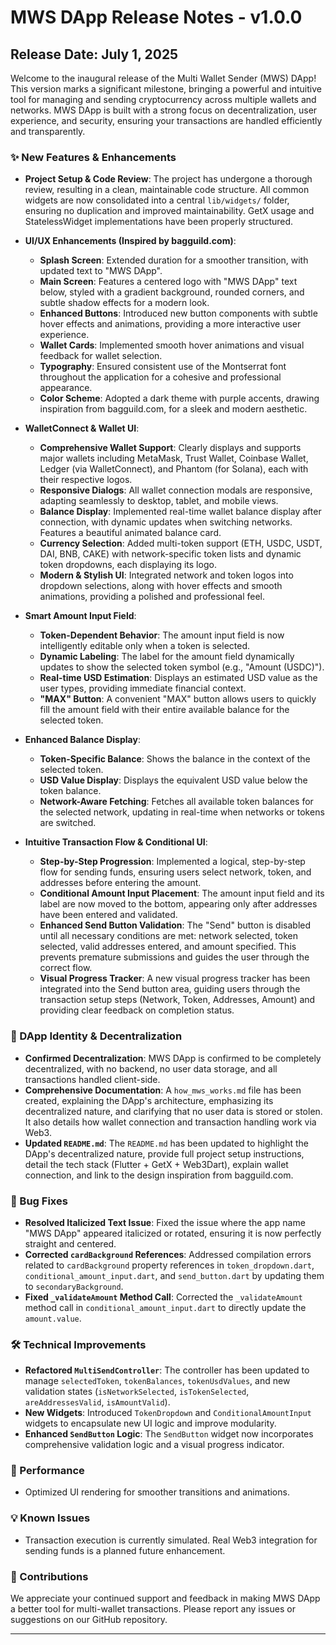 
# MWS DApp Release Notes - v1.0.0

## Release Date: July 1, 2025

Welcome to the inaugural release of the Multi Wallet Sender (MWS) DApp! This version marks a significant milestone, bringing a powerful and intuitive tool for managing and sending cryptocurrency across multiple wallets and networks. MWS DApp is built with a strong focus on decentralization, user experience, and security, ensuring your transactions are handled efficiently and transparently.

### ✨ New Features & Enhancements

* **Project Setup & Code Review**: The project has undergone a thorough review, resulting in a clean, maintainable code structure. All common widgets are now consolidated into a central `lib/widgets/` folder, ensuring no duplication and improved maintainability. GetX usage and StatelessWidget implementations have been properly structured.
* **UI/UX Enhancements (Inspired by bagguild.com)**:

  * **Splash Screen**: Extended duration for a smoother transition, with updated text to "MWS DApp".
  * **Main Screen**: Features a centered logo with "MWS DApp" text below, styled with a gradient background, rounded corners, and subtle shadow effects for a modern look.
  * **Enhanced Buttons**: Introduced new button components with subtle hover effects and animations, providing a more interactive user experience.
  * **Wallet Cards**: Implemented smooth hover animations and visual feedback for wallet selection.
  * **Typography**: Ensured consistent use of the Montserrat font throughout the application for a cohesive and professional appearance.
  * **Color Scheme**: Adopted a dark theme with purple accents, drawing inspiration from bagguild.com, for a sleek and modern aesthetic.
* **WalletConnect & Wallet UI**:

  * **Comprehensive Wallet Support**: Clearly displays and supports major wallets including MetaMask, Trust Wallet, Coinbase Wallet, Ledger (via WalletConnect), and Phantom (for Solana), each with their respective logos.
  * **Responsive Dialogs**: All wallet connection modals are responsive, adapting seamlessly to desktop, tablet, and mobile views.
  * **Balance Display**: Implemented real-time wallet balance display after connection, with dynamic updates when switching networks. Features a beautiful animated balance card.
  * **Currency Selection**: Added multi-token support (ETH, USDC, USDT, DAI, BNB, CAKE) with network-specific token lists and dynamic token dropdowns, each displaying its logo.
  * **Modern & Stylish UI**: Integrated network and token logos into dropdown selections, along with hover effects and smooth animations, providing a polished and professional feel.
* **Smart Amount Input Field**:

  * **Token-Dependent Behavior**: The amount input field is now intelligently editable only when a token is selected.
  * **Dynamic Labeling**: The label for the amount field dynamically updates to show the selected token symbol (e.g., "Amount (USDC)").
  * **Real-time USD Estimation**: Displays an estimated USD value as the user types, providing immediate financial context.
  * **"MAX" Button**: A convenient "MAX" button allows users to quickly fill the amount field with their entire available balance for the selected token.
* **Enhanced Balance Display**:

  * **Token-Specific Balance**: Shows the balance in the context of the selected token.
  * **USD Value Display**: Displays the equivalent USD value below the token balance.
  * **Network-Aware Fetching**: Fetches all available token balances for the selected network, updating in real-time when networks or tokens are switched.
* **Intuitive Transaction Flow & Conditional UI**:

  * **Step-by-Step Progression**: Implemented a logical, step-by-step flow for sending funds, ensuring users select network, token, and addresses before entering the amount.
  * **Conditional Amount Input Placement**: The amount input field and its label are now moved to the bottom, appearing only after addresses have been entered and validated.
  * **Enhanced Send Button Validation**: The "Send" button is disabled until all necessary conditions are met: network selected, token selected, valid addresses entered, and amount specified. This prevents premature submissions and guides the user through the correct flow.
  * **Visual Progress Tracker**: A new visual progress tracker has been integrated into the Send button area, guiding users through the transaction setup steps (Network, Token, Addresses, Amount) and providing clear feedback on completion status.

### 🔐 DApp Identity & Decentralization

* **Confirmed Decentralization**: MWS DApp is confirmed to be completely decentralized, with no backend, no user data storage, and all transactions handled client-side.
* **Comprehensive Documentation**: A `how_mws_works.md` file has been created, explaining the DApp's architecture, emphasizing its decentralized nature, and clarifying that no user data is stored or stolen. It also details how wallet connection and transaction handling work via Web3.
* **Updated `README.md`**: The `README.md` has been updated to highlight the DApp's decentralized nature, provide full project setup instructions, detail the tech stack (Flutter + GetX + Web3Dart), explain wallet connection, and link to the design inspiration from bagguild.com.

### 🐛 Bug Fixes

* **Resolved Italicized Text Issue**: Fixed the issue where the app name "MWS DApp" appeared italicized or rotated, ensuring it is now perfectly straight and centered.
* **Corrected `cardBackground` References**: Addressed compilation errors related to `cardBackground` property references in `token_dropdown.dart`, `conditional_amount_input.dart`, and `send_button.dart` by updating them to `secondaryBackground`.
* **Fixed `_validateAmount` Method Call**: Corrected the `_validateAmount` method call in `conditional_amount_input.dart` to directly update the `amount.value`.

### 🛠️ Technical Improvements

* **Refactored `MultiSendController`**: The controller has been updated to manage `selectedToken`, `tokenBalances`, `tokenUsdValues`, and new validation states (`isNetworkSelected`, `isTokenSelected`, `areAddressesValid`, `isAmountValid`).
* **New Widgets**: Introduced `TokenDropdown` and `ConditionalAmountInput` widgets to encapsulate new UI logic and improve modularity.
* **Enhanced `SendButton` Logic**: The `SendButton` widget now incorporates comprehensive validation logic and a visual progress indicator.

### 🚀 Performance

* Optimized UI rendering for smoother transitions and animations.

### 💡 Known Issues

* Transaction execution is currently simulated. Real Web3 integration for sending funds is a planned future enhancement.

### 🤝 Contributions

We appreciate your continued support and feedback in making MWS DApp a better tool for multi-wallet transactions. Please report any issues or suggestions on our GitHub repository.

---
